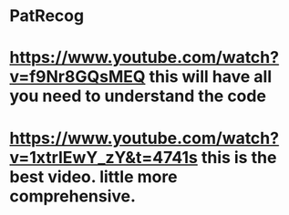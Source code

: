 # PatRecog

# https://www.youtube.com/watch?v=f9Nr8GQsMEQ this will have all you need to understand the code
# https://www.youtube.com/watch?v=1xtrIEwY_zY&t=4741s this is the best video. little more comprehensive.
